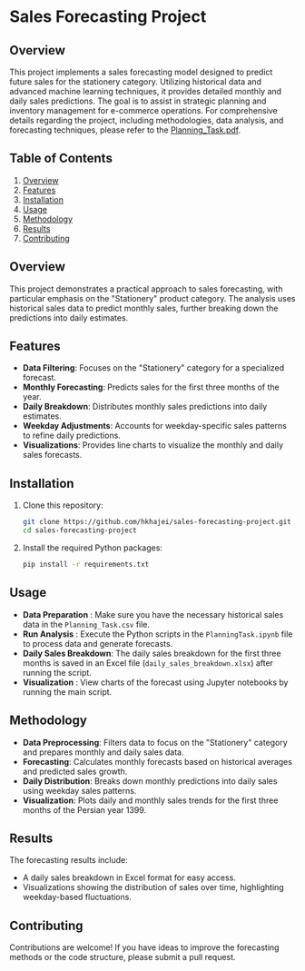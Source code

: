 # Sales Forecasting Project

## Overview

This project implements a sales forecasting model designed to predict future sales for the stationery category. Utilizing historical data and advanced machine learning techniques, it provides detailed monthly and daily sales predictions. The goal is to assist in strategic planning and inventory management for e-commerce operations.
For comprehensive details regarding the project, including methodologies, data analysis, and forecasting techniques, please refer to the [Planning_Task.pdf](Planning_Task.pdf).


## Table of Contents
1. [Overview](#overview)
2. [Features](#features)
3. [Installation](#installation)
4. [Usage](#usage)
5. [Methodology](#methodology)
6. [Results](#results)
7. [Contributing](#contributing)

## Overview
This project demonstrates a practical approach to sales forecasting, with particular emphasis on the "Stationery" product category. The analysis uses historical sales data to predict monthly sales, further breaking down the predictions into daily estimates.

## Features
- **Data Filtering**: Focuses on the "Stationery" category for a specialized forecast.
- **Monthly Forecasting**: Predicts sales for the first three months of the year.
- **Daily Breakdown**: Distributes monthly sales predictions into daily estimates.
- **Weekday Adjustments**: Accounts for weekday-specific sales patterns to refine daily predictions.
- **Visualizations**: Provides line charts to visualize the monthly and daily sales forecasts.


## Installation
1. Clone this repository:
   ```bash
   git clone https://github.com/hkhajei/sales-forecasting-project.git
   cd sales-forecasting-project
   ```
2. Install the required Python packages:
   ```bash
   pip install -r requirements.txt
   ```
## Usage
 * **Data Preparation** : Make sure you have the necessary historical sales data in the ```Planning_Task.csv``` file.
 * **Run Analysis** : Execute the Python scripts in the ```PlanningTask.ipynb``` file to process data and generate forecasts.
 * **Daily Sales Breakdown**: The daily sales breakdown for the first three months is saved in an Excel file (```daily_sales_breakdown.xlsx```) after running the script.
 * **Visualization** : View charts of the forecast using Jupyter notebooks by running the main script.

## Methodology
* **Data Preprocessing**: Filters data to focus on the "Stationery" category and prepares monthly and daily sales data.
* **Forecasting**: Calculates monthly forecasts based on historical averages and predicted sales growth.
* **Daily Distribution**: Breaks down monthly predictions into daily sales using weekday sales patterns.
* **Visualization**: Plots daily and monthly sales trends for the first three months of the Persian year 1399.

## Results
The forecasting results include:

* A daily sales breakdown in Excel format for easy access.
* Visualizations showing the distribution of sales over time, highlighting weekday-based fluctuations.

## Contributing
Contributions are welcome! If you have ideas to improve the forecasting methods or the code structure, please submit a pull request.
